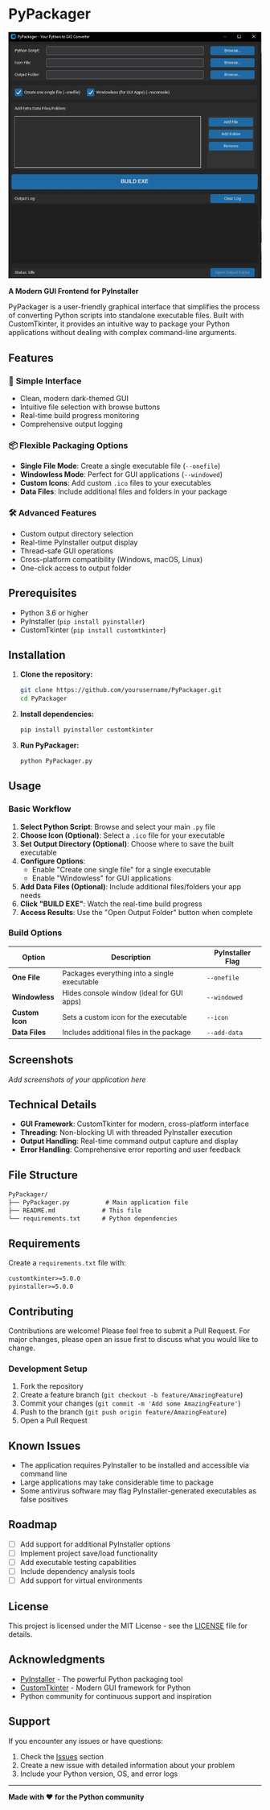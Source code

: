 # PyPackager

![dev-starter Chat Demo](https://raw.githubusercontent.com/LMLK-seal/PyPackager/refs/heads/main/img.jpg)

**A Modern GUI Frontend for PyInstaller**

PyPackager is a user-friendly graphical interface that simplifies the process of converting Python scripts into standalone executable files. Built with CustomTkinter, it provides an intuitive way to package your Python applications without dealing with complex command-line arguments.

## Features

### 🎯 **Simple Interface**
- Clean, modern dark-themed GUI
- Intuitive file selection with browse buttons
- Real-time build progress monitoring
- Comprehensive output logging

### 📦 **Flexible Packaging Options**
- **Single File Mode**: Create a single executable file (`--onefile`)
- **Windowless Mode**: Perfect for GUI applications (`--windowed`)
- **Custom Icons**: Add custom `.ico` files to your executables
- **Data Files**: Include additional files and folders in your package

### 🛠 **Advanced Features**
- Custom output directory selection
- Real-time PyInstaller output display
- Thread-safe GUI operations
- Cross-platform compatibility (Windows, macOS, Linux)
- One-click access to output folder

## Prerequisites

- Python 3.6 or higher
- PyInstaller (`pip install pyinstaller`)
- CustomTkinter (`pip install customtkinter`)

## Installation

1. **Clone the repository:**
   ```bash
   git clone https://github.com/yourusername/PyPackager.git
   cd PyPackager
   ```

2. **Install dependencies:**
   ```bash
   pip install pyinstaller customtkinter
   ```

3. **Run PyPackager:**
   ```bash
   python PyPackager.py
   ```

## Usage

### Basic Workflow

1. **Select Python Script**: Browse and select your main `.py` file
2. **Choose Icon (Optional)**: Select a `.ico` file for your executable
3. **Set Output Directory (Optional)**: Choose where to save the built executable
4. **Configure Options**:
   - Enable "Create one single file" for a single executable
   - Enable "Windowless" for GUI applications
5. **Add Data Files (Optional)**: Include additional files/folders your app needs
6. **Click "BUILD EXE"**: Watch the real-time build progress
7. **Access Results**: Use the "Open Output Folder" button when complete

### Build Options

| Option | Description | PyInstaller Flag |
|--------|-------------|------------------|
| **One File** | Packages everything into a single executable | `--onefile` |
| **Windowless** | Hides console window (ideal for GUI apps) | `--windowed` |
| **Custom Icon** | Sets a custom icon for the executable | `--icon` |
| **Data Files** | Includes additional files in the package | `--add-data` |

## Screenshots

*Add screenshots of your application here*

## Technical Details

- **GUI Framework**: CustomTkinter for modern, cross-platform interface
- **Threading**: Non-blocking UI with threaded PyInstaller execution
- **Output Handling**: Real-time command output capture and display
- **Error Handling**: Comprehensive error reporting and user feedback

## File Structure

```
PyPackager/
├── PyPackager.py          # Main application file
├── README.md             # This file
└── requirements.txt      # Python dependencies
```

## Requirements

Create a `requirements.txt` file with:
```
customtkinter>=5.0.0
pyinstaller>=5.0.0
```

## Contributing

Contributions are welcome! Please feel free to submit a Pull Request. For major changes, please open an issue first to discuss what you would like to change.

### Development Setup

1. Fork the repository
2. Create a feature branch (`git checkout -b feature/AmazingFeature`)
3. Commit your changes (`git commit -m 'Add some AmazingFeature'`)
4. Push to the branch (`git push origin feature/AmazingFeature`)
5. Open a Pull Request

## Known Issues

- The application requires PyInstaller to be installed and accessible via command line
- Large applications may take considerable time to package
- Some antivirus software may flag PyInstaller-generated executables as false positives

## Roadmap

- [ ] Add support for additional PyInstaller options
- [ ] Implement project save/load functionality
- [ ] Add executable testing capabilities
- [ ] Include dependency analysis tools
- [ ] Add support for virtual environments

## License

This project is licensed under the MIT License - see the [LICENSE](LICENSE) file for details.

## Acknowledgments

- [PyInstaller](https://pyinstaller.readthedocs.io/) - The powerful Python packaging tool
- [CustomTkinter](https://customtkinter.tomschimansky.com/) - Modern GUI framework for Python
- Python community for continuous support and inspiration

## Support

If you encounter any issues or have questions:

1. Check the [Issues](https://github.com/yourusername/PyPackager/issues) section
2. Create a new issue with detailed information about your problem
3. Include your Python version, OS, and error logs

---

**Made with ❤️ for the Python community**
